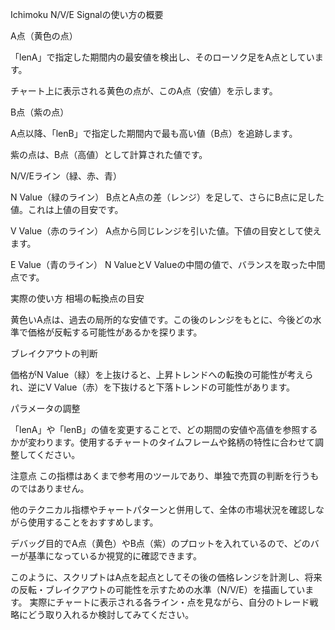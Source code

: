 Ichimoku N/V/E Signalの使い方の概要

A点（黄色の点）

「lenA」で指定した期間内の最安値を検出し、そのローソク足をA点としています。

チャート上に表示される黄色の点が、このA点（安値）を示します。

B点（紫の点）

A点以降、「lenB」で指定した期間内で最も高い値（B点）を追跡します。

紫の点は、B点（高値）として計算された値です。

N/V/Eライン（緑、赤、青）

N Value（緑のライン）
B点とA点の差（レンジ）を足して、さらにB点に足した値。これは上値の目安です。

V Value（赤のライン）
A点から同じレンジを引いた値。下値の目安として使えます。

E Value（青のライン）
N ValueとV Valueの中間の値で、バランスを取った中間点です。

実際の使い方
相場の転換点の目安

黄色いA点は、過去の局所的な安値です。この後のレンジをもとに、今後どの水準で価格が反転する可能性があるかを探ります。

ブレイクアウトの判断

価格がN Value（緑）を上抜けると、上昇トレンドへの転換の可能性が考えられ、逆にV Value（赤）を下抜けると下落トレンドの可能性があります。

パラメータの調整

「lenA」や「lenB」の値を変更することで、どの期間の安値や高値を参照するかが変わります。使用するチャートのタイムフレームや銘柄の特性に合わせて調整してください。

注意点
この指標はあくまで参考用のツールであり、単独で売買の判断を行うものではありません。

他のテクニカル指標やチャートパターンと併用して、全体の市場状況を確認しながら使用することをおすすめします。

デバッグ目的でA点（黄色）やB点（紫）のプロットを入れているので、どのバーが基準になっているか視覚的に確認できます。

このように、スクリプトはA点を起点としてその後の価格レンジを計測し、将来の反転・ブレイクアウトの可能性を示すための水準（N/V/E）を描画しています。
実際にチャートに表示される各ライン・点を見ながら、自分のトレード戦略にどう取り入れるか検討してみてください。